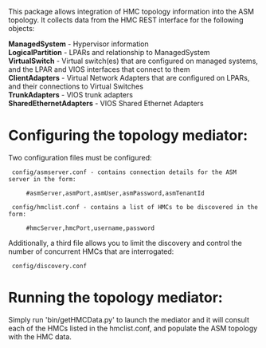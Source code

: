 This package allows integration of HMC topology information into the ASM topology. It 
collects data from the HMC REST interface for the following objects:

**ManagedSystem** - Hypervisor information<br>
**LogicalPartition** - LPARs and relationship to ManagedSystem<br>
**VirtualSwitch** - Virtual switch(es) that are configured on managed systems, and the LPAR
                and VIOS interfaces that connect to them<br>
**ClientAdapters** - Virtual Network Adapters that are configured on LPARs, and their
                 connections to Virtual Switches<br>
**TrunkAdapters** - VIOS trunk adapters<br>
**SharedEthernetAdapters** - VIOS Shared Ethernet Adapters<br>


Configuring the topology mediator:
=================================

Two configuration files must be configured:

     config/asmserver.conf - contains connection details for the ASM server in the form:
	
         #asmServer,asmPort,asmUser,asmPassword,asmTenantId

     config/hmclist.conf - contains a list of HMCs to be discovered in the form:

         #hmcServer,hmcPort,username,password

Additionally, a third file allows you to limit the discovery and control the number of
concurrent HMCs that are interrogated:

     config/discovery.conf

Running the topology mediator:
=============================

Simply run 'bin/getHMCData.py' to launch the mediator and it will consult each of the
HMCs listed in the hmclist.conf, and populate the ASM topology with the HMC data.


